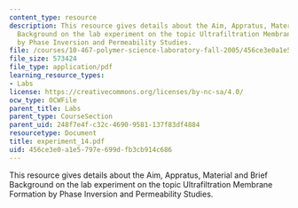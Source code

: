```yaml
---
content_type: resource
description: This resource gives details about the Aim, Appratus, Material and Brief
  Background on the lab experiment on the topic Ultrafiltration Membrane Formation
  by Phase Inversion and Permeability Studies.
file: /courses/10-467-polymer-science-laboratory-fall-2005/456ce3e0a1e5797e699dfb3cb914c686_experiment_14.pdf
file_size: 573424
file_type: application/pdf
learning_resource_types:
- Labs
license: https://creativecommons.org/licenses/by-nc-sa/4.0/
ocw_type: OCWFile
parent_title: Labs
parent_type: CourseSection
parent_uid: 248f7e4f-c32c-4690-9581-137f83df4884
resourcetype: Document
title: experiment_14.pdf
uid: 456ce3e0-a1e5-797e-699d-fb3cb914c686
---
```

This resource gives details about the Aim, Appratus, Material and Brief Background on the lab experiment on the topic Ultrafiltration Membrane Formation by Phase Inversion and Permeability Studies.